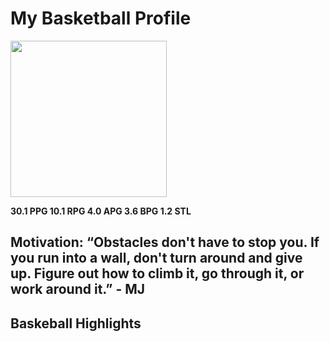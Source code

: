 # My Basketball Profile

<img src="https://rusmore.github.io/basketball-profile/images/me-basketball.jpg" width="250">

**30.1 PPG 10.1 RPG 4.0 APG 3.6 BPG 1.2 STL** 

Motivation: “Obstacles don't have to stop you. If you run into a wall, don't turn around and give up. Figure out how to climb it, go through it, or work around it.” - MJ
---
## Baskeball Highlights
